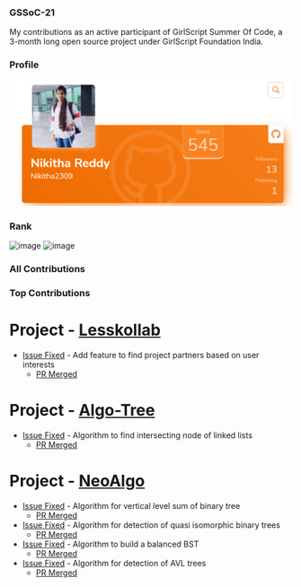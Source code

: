 ### GSSoC-21
My contributions as an active participant of GirlScript Summer Of Code, a 3-month long open source project under GirlScript Foundation India.

### Profile
![Profile](https://github.com/Nikitha2309/GSSoC-21/blob/main/assets/Profile_ss.png)

### Rank
![image](https://user-images.githubusercontent.com/66035321/129389805-c5834b11-93a6-4505-a0cf-619d8094575f.png)
![image](https://user-images.githubusercontent.com/66035321/129389862-fdc6bae4-fa6d-47f3-9421-4b298fd2bcec.png)

### All Contributions

### Top Contributions
# Project - [Lesskollab](https://github.com/Spectrum-CETB/LesKollab)
- [Issue Fixed](https://github.com/Spectrum-CETB/LesKollab/issues/3) - Add feature to find project partners based on user interests
    - [PR Merged](https://github.com/Spectrum-CETB/LesKollab/pull/41)

# Project - [Algo-Tree](https://github.com/Algo-Phantoms/Algo-Tree)
- [Issue Fixed](https://github.com/Algo-Phantoms/Algo-Tree/issues/1247) - Algorithm to find intersecting node of linked lists
    - [PR Merged](https://github.com/Algo-Phantoms/Algo-Tree/pull/1573)

# Project - [NeoAlgo](https://github.com/TesseractCoding/NeoAlgo)
- [Issue Fixed](https://github.com/TesseractCoding/NeoAlgo/issues/4374) - Algorithm for vertical level sum of binary tree
    - [PR Merged](https://github.com/TesseractCoding/NeoAlgo/pull/4375)
- [Issue Fixed](https://github.com/TesseractCoding/NeoAlgo/issues/4638) - Algorithm for detection of quasi isomorphic binary trees
    - [PR Merged](https://github.com/TesseractCoding/NeoAlgo/pull/4639)
- [Issue Fixed](https://github.com/TesseractCoding/NeoAlgo/issues/4673) - Algorithm to build a balanced BST
    - [PR Merged](https://github.com/TesseractCoding/NeoAlgo/pull/4674)
- [Issue Fixed](https://github.com/TesseractCoding/NeoAlgo/issues/4704) - Algorithm for detection of AVL trees
    - [PR Merged](https://github.com/TesseractCoding/NeoAlgo/pull/4705)




